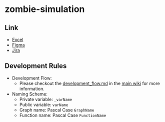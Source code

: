 # zombie-simulation

## Link
- [Excel](https://docs.google.com/spreadsheets/d/1kOI4Pv5gjLYeXaUhmIflcGSU4pqxnjiJsuAfJMxGRGw/edit#gid=1361244956)
- [Figma](https://www.figma.com/file/u0EBEdIaJtMCL2CtYqlhwh/Zombie-Simulation?type=whiteboard&t=wiyXjm94MuiOhc7K-1)
- [Jira](https://trivy1234.atlassian.net/jira/software/projects/ZS/boards/5)

## Development Rules 
- Development Flow:  
  - Please checkout the [development_flow.md](https://github.com/FF-OGC/wiki/blob/main/development_flow.md) in the [main wiki](https://github.com/FF-OGC/wiki) for more information.  
- Naming Scheme:
  - Private variable: ```_varName```
  - Public variable: ```varName```
  - Graph name: Pascal Case ```GraphName```
  - Function name: Pascal Case ```FunctionName```

